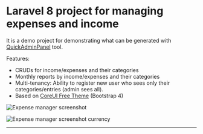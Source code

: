 # Laravel 8 project for managing expenses and income

It is a demo project for demonstrating what can be generated with [QuickAdminPanel](https://quickadminpanel.com) tool.

Features:
- CRUDs for income/expenses and their categories
- Monthly reports by income/expenses and their categories
- Multi-tenancy: Ability to register new user who sees only their categories/entries (admin sees all).
- Based on [CoreUI Free Theme](https://coreui.io) (Bootstrap 4)

![Expense manager screenshot](https://laraveldaily.com/wp-content/uploads/2019/09/laravel-expenses-manager-reports.png)

![Expense manager screenshot currency](https://laraveldaily.com/wp-content/uploads/2019/09/laravel-expenses-manager-table.png)


---



